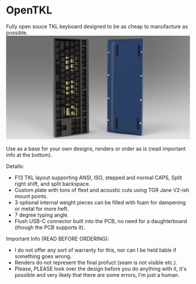 # OpenTKL

Fully open souce TKL keyboard designed to be as cheap to manufacture as possible.
![Alt text](Renders/OpenTKL.61.png?raw=true)

Use as a base for your own designs, renders or order as is (read important info at the bottom).

Details:
 - F13 TKL layout supporting ANSI, ISO, stepped and normal CAPS, Split right shift, and split backspace.
 - Custom plate with tons of flext and acoustic cuts using TGR Jane V2-ish mount points.
 - 3 optional internal weight pieces can be filled with foam for dampening or metal for more heft.
 - 7 degree typing angle.
 - Flush USB-C connector built into the PCB, no need for a daughterboard (though the PCB supports it).


Important Info (READ BEFORE ORDERING):
 - I do not offer any sort of warranty for this, nor can I be held liable if something goes wrong.
 - Renders do not represent the final profuct (seam is not visible etc.).
 - Please, PLEASE look over the design before you do anything with it, it's possible and very likely that there are some errors, I'm just a human.

